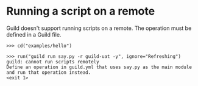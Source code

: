 # Running a script on a remote

Guild doesn't support running scripts on a remote. The operation must
be defined in a Guild file.

    >>> cd("examples/hello")

    >>> run("guild run say.py -r guild-uat -y", ignore="Refreshing")
    guild: cannot run scripts remotely
    Define an operation in guild.yml that uses say.py as the main module
    and run that operation instead.
    <exit 1>
